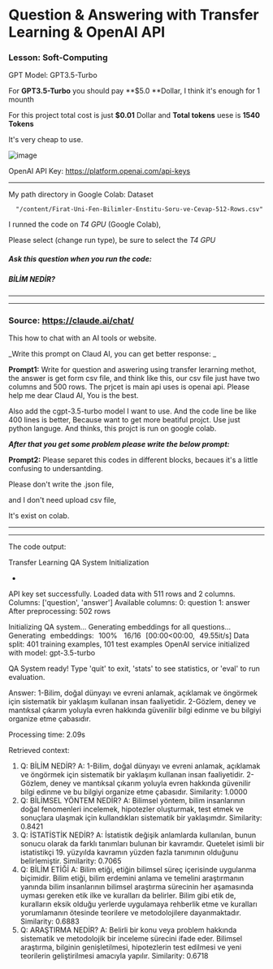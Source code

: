 # Question & Answering with Transfer Learning & OpenAl API 


### Lesson:  Soft-Computing


GPT Model: GPT3.5-Turbo

For **GPT3.5-Turbo** you should pay **$5.0 **Dollar, I think it's enough for 1 mounth

For this project total cost is just **$0.01** Dollar and **Total tokens** uese is **1540 Tokens**

It's very cheap to use.

![image](https://github.com/user-attachments/assets/0578eb7d-8c35-4ce2-8055-666683743600)

OpenAI API Key: https://platform.openai.com/api-keys


--------------------------------------------------------
My path directory in Google Colab: Dataset

      "/content/Firat-Uni-Fen-Bilimler-Enstitu-Soru-ve-Cevap-512-Rows.csv"

I runned the code on _T4 GPU_ (Google Colab),

Please select (change run type), be sure to select the _T4 GPU_


##### Ask this question when you run the code:

##### BİLİM NEDİR?

-------------------------------------------------------------------------
-------------------------------------------------------------------------
### Source: https://claude.ai/chat/
This how to chat with an AI tools or website.

_Write this prompt on Claud AI, you can get better response: _

**Prompt1:**
Write for question and aswering using transfer lerarning methot, the answer is get form csv file, and think like this, our csv file just have two columns and 500     rows. The prjcet is main api uses is openai api. Please help me dear Claud AI, You is the best.

Also add the cgpt-3.5-turbo model I want to use. And the code line be like 400 lines is better, Because want to get more beatiful projct. Use just python languge.    And thinks, this projct is run on google colab.

_**After that you get some problem please write the below prompt:**_

**Prompt2:**
Please separet this codes in different blocks, becaues it's a little confusing to undersantding.

Please don't write the  .json file,

and I don't need upload csv file,

It's exist on colab.

-------------------------------------------------------------------------
-------------------------------------------------------------------------

The code output:

Transfer Learning QA System Initialization

-
API key set successfully.
Loaded data with 511 rows and 2 columns.
Columns: ['question', 'answer']
Available columns:
0: question
1: answer
After preprocessing: 502 rows

Initializing QA system...
Generating embeddings for all questions...
Generating embeddings: 100%
 16/16 [00:00<00:00, 49.55it/s]
Data split: 401 training examples, 101 test examples
OpenAI service initialized with model: gpt-3.5-turbo

QA System ready! Type 'quit' to exit, 'stats' to see statistics, or 'eval' to run evaluation.

Answer: 1-Bilim, doğal dünyayı ve evreni anlamak, açıklamak ve öngörmek için sistematik bir yaklaşım kullanan insan faaliyetidir.
2-Gözlem, deney ve mantıksal çıkarım yoluyla evren hakkında güvenilir bilgi edinme ve bu bilgiyi organize etme çabasıdır.

Processing time: 2.09s

Retrieved context:
1. Q: BİLİM NEDİR?
   A: 1-Bilim, doğal dünyayı ve evreni anlamak,
açıklamak ve öngörmek için sistematik bir
yaklaşım kullanan insan faaliyetidir.
2-Gözlem, deney ve mantıksal çıkarım yoluyla
evren hakkında güvenilir bilgi edinme ve bu
bilgiyi organize etme çabasıdır.
   Similarity: 1.0000
2. Q: BİLİMSEL YÖNTEM NEDİR?
   A: Bilimsel yöntem, bilim insanlarının doğal
fenomenleri incelemek, hipotezler oluşturmak, test etmek ve sonuçlara ulaşmak için kullandıkları sistematik bir yaklaşımdır.
   Similarity: 0.8421
3. Q: İSTATİSTİK NEDİR?
   A: İstatistik değişik anlamlarda kullanılan, bunun sonucu olarak
da farklı tanımları bulunan bir kavramdır. Quetelet isimli bir
istatistikçi 19. yüzyılda kavramın yüzden fazla tanımının
olduğunu belirlemiştir.
   Similarity: 0.7065
4. Q: BİLİM ETİĞİ
   A: Bilim etiği, etiğin bilimsel süreç içerisinde uygulanma
biçimidir. Bilim etiği, bilim erdemini anlama ve temelini
araştırmanın yanında bilim insanlarının bilimsel
araştırma sürecinin her aşamasında uyması gereken
etik ilke ve kuralları da belirler.
Bilim gibi etik de, kuralların eksik olduğu yerlerde
uygulamaya rehberlik etme ve kuralları
yorumlamanın ötesinde teorilere ve metodolojilere
dayanmaktadır.
   Similarity: 0.6883
5. Q: ARAŞTIRMA NEDİR?
   A: Belirli bir konu veya problem hakkında sistematik ve metodolojik bir inceleme sürecini ifade eder. Bilimsel araştırma, bilginin genişletilmesi, hipotezlerin test edilmesi ve yeni teorilerin geliştirilmesi amacıyla yapılır.
   Similarity: 0.6718
